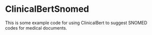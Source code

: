 # ClinicalBertSnomed
This is some example code for using ClinicalBert to suggest SNOMED codes for medical documents.
